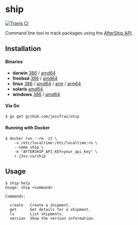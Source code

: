 # ship

[![Travis CI](https://travis-ci.org/jessfraz/ship.svg?branch=master)](https://travis-ci.org/jessfraz/ship)

Command line tool to track packages using the 
[AfterShip API](https://docs.aftership.com/api/4/overview).

## Installation

#### Binaries

- **darwin** [386](https://github.com/jessfraz/ship/releases/download/v0.0.2/ship-darwin-386) / [amd64](https://github.com/jessfraz/ship/releases/download/v0.0.2/ship-darwin-amd64)
- **freebsd** [386](https://github.com/jessfraz/ship/releases/download/v0.0.2/ship-freebsd-386) / [amd64](https://github.com/jessfraz/ship/releases/download/v0.0.2/ship-freebsd-amd64)
- **linux** [386](https://github.com/jessfraz/ship/releases/download/v0.0.2/ship-linux-386) / [amd64](https://github.com/jessfraz/ship/releases/download/v0.0.2/ship-linux-amd64) / [arm](https://github.com/jessfraz/ship/releases/download/v0.0.2/ship-linux-arm) / [arm64](https://github.com/jessfraz/ship/releases/download/v0.0.2/ship-linux-arm64)
- **solaris** [amd64](https://github.com/jessfraz/ship/releases/download/v0.0.2/ship-solaris-amd64)
- **windows** [386](https://github.com/jessfraz/ship/releases/download/v0.0.2/ship-windows-386) / [amd64](https://github.com/jessfraz/ship/releases/download/v0.0.2/ship-windows-amd64)

#### Via Go

```bash
$ go get github.com/jessfraz/ship
```

#### Running with Docker

```console
$ docker run --rm -it \
    -v /etc/localtime:/etc/localtime:ro \
    --name ship \
    -e "AFTERSHIP_API_KEY=your_api_key" \
    r.j3ss.co/ship
```

## Usage

```console
$ ship help
Usage: ship <command>

Commands:

  create   Create a shipment.
  get      Get details for a shipment.
  ls       List shipments.
  version  Show the version information.
```
